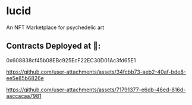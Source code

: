 # lucid
An NFT Marketplace for psychedelic art
## Contracts Deployed at 🚀:
0x608838cf45b08EBc925EcF22EC30D01Ac3fd65E1


https://github.com/user-attachments/assets/34fcbb73-aeb2-40af-bde8-ee5e85b6826e



https://github.com/user-attachments/assets/71791377-e6db-46ed-816d-aaccacaa7981

